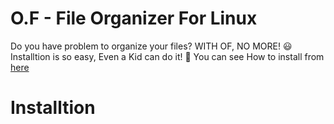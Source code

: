 # O.F - File Organizer For Linux

Do you have problem to organize your files? WITH OF, NO MORE! 😃
Installtion is so easy, Even a Kid can do it! 👦
You can see How to install from [here]()


# Installtion
